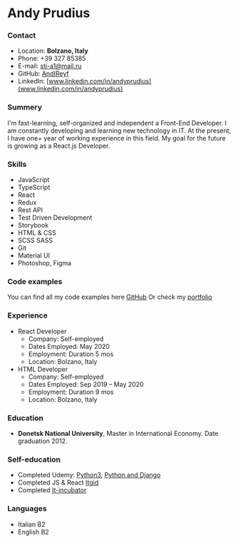# Andy Prudius
### Contact
* Location: __Bolzano, Italy__
* Phone: +39 327 85385
* E-mail: [sti-a1@mail.ru](mailto:sti-a1@mail.ru)
* GitHub: [AndIReyf](https://github.com/AndIReyf)
* LinkedIn: [www.linkedin.com/in/andyprudius](www.linkedin.com/in/andyprudius)
  
### Summery
I'm fast-learning, self-organized and independent a Front-End Developer. I am constantly developing and learning new technology in IT. 
At the present, I have one+ year of working experience in this field. 
My goal for the future is growing as a React.js Developer.

### Skills
* JavaScript
* TypeScript
* React
* Redux
* Rest API
* Test Driven Development
* Storybook
* HTML & CSS
* SCSS SASS
* Git
* Material UI
* Photoshop, Figma

### Code examples
You can find all my code examples here [GitHub](https://github.com/AndIReyf)
Or check my [portfolio]()

### Experience
* React Developer
  * Company: Self-employed
  * Dates Employed: May 2020
  * Employment: Duration 5 mos
  * Location: Bolzano, Italy
* HTML Developer
  * Company: Self-employed
  * Dates Employed: Sep 2019 – May 2020
  * Employment: Duration 9 mos
  * Location: Bolzano, Italy
  
### Education
* __Donetsk National University__, Master in International Economy. Date graduation 2012.

### Self-education
* Completed Udemy: [Python3](https://www.udemy.com/course/bestpython/), [Python and Django](https://www.udemy.com/course/python-and-django-full-stack-web-developer-bootcamp/)
* Completed JS & React [Itgid](https://itgid.info)
* Completed [It-incubator](https://it-incubator.by)

### Languages
* Italian B2
* English B2
